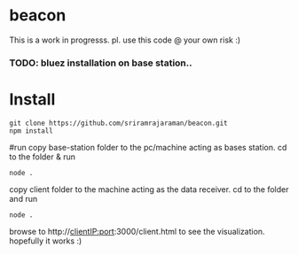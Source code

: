 # beacon
This is a work in progresss. 
pl. use this code @ your own risk :)
### TODO: bluez installation on base station.. 
# Install 
```
git clone https://github.com/sriramrajaraman/beacon.git
npm install
```
#run
copy base-station folder to the pc/machine acting as bases station.
cd to the folder & run 
```
node .
```
copy client folder to the machine acting as the data receiver.
cd to the folder and run
```
node .
```
browse to http://<clientIP:port>:3000/client.html to see the visualization. hopefully it works :) 
